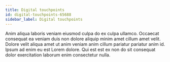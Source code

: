 ```yaml
---
title: Digital touchpoints
id: digital-touchpoints-65688
sidebar_label: Digital touchpoints
---
```


Anim aliqua laboris veniam eiusmod culpa do ex culpa ullamco. Occaecat consequat ea veniam duis non dolore aliquip minim amet cillum amet velit. Dolore velit aliqua amet ut anim veniam anim cillum pariatur pariatur anim id. Ipsum ad enim eu est Lorem dolore. Qui est est ex non do sit consequat dolor exercitation laborum enim consectetur nulla.

